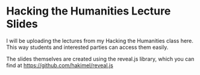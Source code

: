 # Hacking the Humanities Lecture Slides
I will be uploading the lectures from my Hacking the Humanities class here. This way students and interested parties can access them easily.

The slides themselves are created using the reveal.js library, which you can find at https://github.com/hakimel/reveal.js